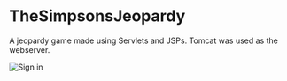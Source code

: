 # TheSimpsonsJeopardy

A jeopardy game made using Servlets and JSPs. Tomcat was used as the webserver.

![Sign in](https://imgur.com/S6yuA2S)

